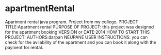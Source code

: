 # apartmentRental
Apartment rental java program. Project from my college.
PROJECT TITLE:Apartment rental
PURPOSE OF PROJECT: this project was designed for the apartment booking
VERSION or DATE:2014
HOW TO START THIS PROJECT:
AUTHORS:darpan NEUPANE
USER INSTRUCTIONS: you can check for the avilability of the apartment and you can book it along with the payment for rental.
